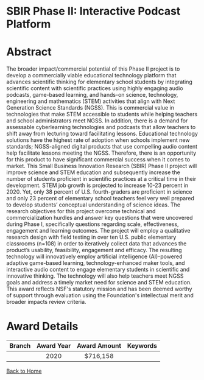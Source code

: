 
SBIR Phase II: Interactive Podcast Platform
===========================================

# Abstract


The broader impact/commercial potential of this Phase II project is to develop a commercially viable educational technology platform that advances scientific thinking for elementary school students by integrating scientific content with scientific practices using highly engaging audio podcasts, game-based learning, and hands-on science, technology, engineering and mathematics (STEM) activities that align with Next Generation Science Standards (NGSS). This is commercial value in technologies that make STEM accessible to students while helping teachers and school administrators meet NGSS. In addition, there is a demand for assessable cyberlearning technologies and podcasts that allow teachers to shift away from lecturing toward facilitating lessons. Educational technology solutions have the highest rate of adoption when schools implement new standards; NGSS-aligned digital products that use compelling audio content help facilitate lessons meeting the NGSS. Therefore, there is an opportunity for this product to have significant commercial success when it comes to market. This Small Business Innovation Research (SBIR) Phase II project will improve science and STEM education and subsequently increase the number of students proficient in scientific practices at a critical time in their development. STEM job growth is projected to increase 10-23 percent in 2020. Yet, only 38 percent of U.S. fourth-graders are proficient in science and only 23 percent of elementary school teachers feel very well prepared to develop students’ conceptual understanding of science ideas. The research objectives for this project overcome technical and commercialization hurdles and answer key questions that were uncovered during Phase I, specifically questions regarding scale, effectiveness, engagement and learning outcomes. The project will employ a qualitative research design with field testing in over ten U.S. public elementary classrooms (n=108) in order to iteratively collect data that advances the product’s usability, feasibility, engagement and efficacy. The resulting technology will innovatively employ artificial intelligence (AI)-powered adaptive game-based learning, technology-enhanced maker tools, and interactive audio content to engage elementary students in scientific and innovative thinking. The technology will also help teachers meet NGSS goals and address a timely market need for science and STEM education. This award reflects NSF's statutory mission and has been deemed worthy of support through evaluation using the Foundation's intellectual merit and broader impacts review criteria.  

# Award Details

|Branch|Award Year|Award Amount|Keywords|
| :---: | :---: | :---: | :---: |
||2020|$716,158||
  
  


[Back to Home](https://github.com/chrischow/dod_sbir_awards/Reports/JT/#576)